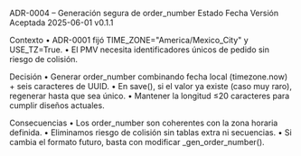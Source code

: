 ADR-0004 – Generación segura de order_number
Estado      Fecha        Versión
Aceptada    2025-06-01   v0.1.1

Contexto
• ADR-0001 fijó TIME_ZONE="America/Mexico_City" y USE_TZ=True.
• El PMV necesita identificadores únicos de pedido sin riesgo de colisión.

Decisión
• Generar order_number combinando fecha local (timezone.now) + seis caracteres de UUID.
• En save(), si el valor ya existe (caso muy raro), regenerar hasta que sea único.
• Mantener la longitud ≤20 caracteres para cumplir diseños actuales.

Consecuencias
• Los order_number son coherentes con la zona horaria definida.
• Eliminamos riesgo de colisión sin tablas extra ni secuencias.
• Si cambia el formato futuro, basta con modificar _gen_order_number().

